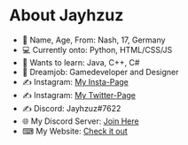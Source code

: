 <h1>About Jayhzuz</h1>

- 📝 Name, Age, From:       Nash, 17, Germany
- 💻 Currently onto:  	    Python, HTML/CSS/JS
- 🤔 Wants to learn:        Java, C++, C#
- 💭 Dreamjob:              Gamedeveloper and Designer
- ✍ Instagram:             <a href="https://www.instagram.com/jayh.zuz_/">My Insta-Page</a>
- ✍ Instagram:             <a href="https://twitter.com/Jayhzuz">My Twitter-Page</a>
- ✍ Discord:               Jayhzuz#7622
- 🌐 My Discord Server:     <a href="https://discord.gg/xyNz4fzjba">Join Here</a>
- ⌨ My Website:            <a href="https://www.youtube.com/watch?v=QDia3e12czc">Check it out</a>
